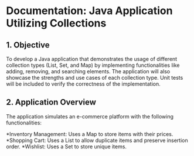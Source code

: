 # Documentation: Java Application Utilizing Collections

## 1. Objective

To develop a Java application that demonstrates the usage of different collection types (List, Set, and Map) by implementing functionalities like adding, removing, and searching elements. The application will also showcase the strengths and use cases of each collection type. Unit tests will be included to verify the correctness of the implementation.

## 2. Application Overview

The application simulates an e-commerce platform with the following functionalities:

  *Inventory Management: Uses a Map to store items with their prices.
  *Shopping Cart: Uses a List to allow duplicate items and preserve insertion order.
  *Wishlist: Uses a Set to store unique items.
